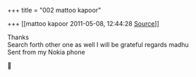 +++
title = "002 mattoo kapoor"

+++
[[mattoo kapoor	2011-05-08, 12:44:28 [Source](https://groups.google.com/g/bvparishat/c/hKLxYXr_l10)]]



Thanks  
Search forth other one as well I will be grateful regards madhu  
Sent from my Nokia phone



